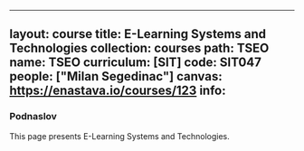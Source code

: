 
---
layout: course
title: E-Learning Systems and Technologies
collection: courses
path: TSEO
name: TSEO
curriculum: [SIT]
code: SIT047
people: ["Milan Segedinac"]
canvas: https://enastava.io/courses/123
info:
---


### Podnaslov

This page presents E-Learning Systems and Technologies.
